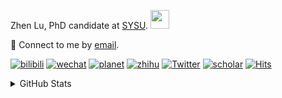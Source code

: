 <p>Zhen Lu, PhD candidate at <a href="https://phs.sysu.edu.cn/">SYSU</a>. <img src="https://media.giphy.com/media/WUlplcMpOCEmTGBtBW/giphy.gif" width="30">
</em></p>

💬 Connect to me by [email](mailto:luzh29@mail2.sysu.edu.cn).

[![bilibili](https://img.shields.io/badge/陆震同学-B站-yellow)](https://space.bilibili.com/32159908) [![wechat](https://img.shields.io/badge/陆震生物统计-微信公众号-important)](https://leslie-lu.github.io/uploads/qrcode.jpg) [![planet](https://img.shields.io/badge/陆震-知识星球-blueviolet)](https://wx.zsxq.com/dweb2) [![zhihu](https://img.shields.io/badge/陆震同学-知乎-blue)](https://www.zhihu.com/people/edison-70-18) [![Twitter](https://img.shields.io/badge/callmeleslielu-Twitter-ff69b4)](https://twitter.com/callmeleslielu) [![scholar](https://img.shields.io/badge/ZhenLu-Scholar-00ffff)](https://scholar.google.com/citations?user=LKLQ1g8AAAAJ) [![Hits](https://hits.seeyoufarm.com/api/count/incr/badge.svg?url=https%3A%2F%2Fgithub.com%2FLeslie-Lu%2FLeslie-Lu&count_bg=%2379C83D&title_bg=%23555555&icon=&icon_color=%23E7E7E7&title=hits&edge_flat=false)](https://hits.seeyoufarm.com)

<details>
 
<summary>GitHub Stats</summary>


<!--START_SECTION:waka-->
**🐱 My GitHub Data** 

> 📦 96.7 kB Used in GitHub's Storage 
 > 
> 🏆 168 Contributions in the Year 2023
 > 
> 🚫 Not Opted to Hire
 > 
> 📜 8 Public Repositories 
 > 
> 🔑 3 Private Repositories 
 > 
**I'm an Early 🐤** 

```text
🌞 Morning                8 commits           █░░░░░░░░░░░░░░░░░░░░░░░░   05.10 % 
🌆 Daytime                106 commits         █████████████████░░░░░░░░   67.52 % 
🌃 Evening                42 commits          ███████░░░░░░░░░░░░░░░░░░   26.75 % 
🌙 Night                  1 commits           ░░░░░░░░░░░░░░░░░░░░░░░░░   00.64 % 
```
📅 **I'm Most Productive on Tuesday** 

```text
Monday                   32 commits          █████░░░░░░░░░░░░░░░░░░░░   20.38 % 
Tuesday                  45 commits          ███████░░░░░░░░░░░░░░░░░░   28.66 % 
Wednesday                32 commits          █████░░░░░░░░░░░░░░░░░░░░   20.38 % 
Thursday                 9 commits           █░░░░░░░░░░░░░░░░░░░░░░░░   05.73 % 
Friday                   10 commits          ██░░░░░░░░░░░░░░░░░░░░░░░   06.37 % 
Saturday                 7 commits           █░░░░░░░░░░░░░░░░░░░░░░░░   04.46 % 
Sunday                   22 commits          ████░░░░░░░░░░░░░░░░░░░░░   14.01 % 
```


**I Mostly Code in R** 

```text
R                        4 repos             █████████░░░░░░░░░░░░░░░░   36.36 % 
HTML                     4 repos             █████████░░░░░░░░░░░░░░░░   36.36 % 
SAS                      2 repos             █████░░░░░░░░░░░░░░░░░░░░   18.18 % 
Python                   1 repo              ██░░░░░░░░░░░░░░░░░░░░░░░   09.09 % 
```




 Last Updated on 30/08/2023 05:22:36 UTC
<!--END_SECTION:waka-->

-----

**NOTE: Top languages does not indicate my skill level or anything like that. It is just a metric of which languages have been hosted by me on GitHub based on the usage across repositories.**

</details>
